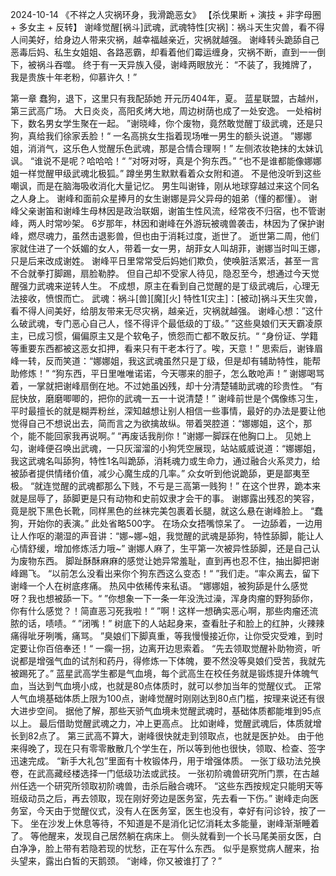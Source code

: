 2024-10-14
	《不祥之人灾祸环身，我滑跪恶女》
	【杀伐果断 + 演技 + 非字母圈 + 多女主 + 反转】
	谢峰觉醒[祸斗]武魂，武魂特性[灾祸]：祸斗天生灾兽，看不得人间美好，给身边人带来灾祸，越幸福越亲近，灾祸就越强。
	谢峰转头跪舔自己恶毒后妈、私生女姐姐、各路恶霸，却看着他们霉运缠身，灾祸不断，直到一一倒下，被祸斗吞噬。
	终于有一天异族入侵，谢峰两眼放光：
	“不装了，我摊牌了，我是贵族十年老粉，仰慕许久！”
	
第一章 蠢狗，退下，这里只有我配舔她
	开元历404年，夏。
	蓝星联盟，古越州，第三武高广场。
	大日炎炎，高阳炙烤大地，周边树荫也成了一处安逸。
	一处榕树下，数名男女学生聚在一起。
	”谢晓峰，你个废物，竟然敢觉醒丁级武魂，还是只狗，真给我们徐家丢脸！“
	一名高挑女生指着现场唯一男生的额头说道。
	”娜娜姐，消消气，这乐色人觉醒乐色武魂，那是合情合理啊！”	左侧浓妆艳抹的太妹讥讽。
	“谁说不是呢？哈哈哈！“
	”对呀对呀，真是个狗东西。”
	“也不是谁都能像娜娜姐一样觉醒甲级武魂北极狐。”
	蹲坐男生默默看着众女附和道。
	不是他没听到这些嘲讽，而是在脑海吸收消化大量记忆。
	男生叫谢锋，刚从地球穿越过来这个同名之人身上。
	谢峰和面前众星捧月的女生谢娜是异父异母的姐弟（懂的都懂）。
	谢峰父亲谢笛和谢峰生母林因是政治联姻，谢笛生性风流，经常夜不归宿，也不管谢峰，两人时常吵架。
	6岁那年，林因和谢峰在外游玩被魂兽袭击，林因为了保护谢峰，燃尽魂力，虽然击退影兽，但也由于消耗过度，逝世了。
	逝世第二周，他们家就住进了一个妖媚的女人，带着一女一男，胡菲女人叫胡菲，谢娜当时叫王娜，只是后来改成谢姓。
	谢峰平日里常常受后妈她们欺负，使唤脏活累活，甚至一言不合就拳打脚踢，扇脸勒脖。
	但自己却不受家人待见，隐忍至今，想通过今天觉醒强力武魂来逆转人生。
	不成想，原主在看到自己觉醒的是丁级武魂后，心理无法接收，愤恨而亡。
	武魂：祸斗[兽][魔][火]
	特性1[灾主]：[被动]祸斗天生灾兽，看不得人间美好，给朋友带来无尽灾祸，越亲近，灾祸就越强。
	谢峰心想：”这什么破武魂，专门恶心自己人，怪不得评个最低级的丁级。”
	”这些臭娘们天天霸凌原主，已成习惯，偏偏原主又是个软龟子，愤怨而亡都不敢反抗。“
	“身份证、学籍等重要东西都被这恶女扣押，看来只有干老本行了。唉，天意！”
	思索后，谢锋眉峰一转，反而笑道：“娜娜姐，我这武魂虽然只是丁级，但是却有辅助特性，能帮助修炼！”
	“狗东西，平日里唯唯诺诺，今天哪来的胆子，怎么敢呛声！”
	谢娜喝骂着，一掌就把谢峰扇倒在地。不过她虽凶残，却十分清楚辅助武魂的珍贵性。
	“有屁快放，磨磨唧唧的，把你的武魂一五一十说清楚！”
	谢峰前世是个偶像练习生，平时最擅长的就是糊弄粉丝，深知越想让别人相信一些事情，最好的办法是要让他觉得自己不想说出去，简而言之为欲擒故纵。带着哭腔道：“娜娜姐，这个，那个，能不能回家我再说啊。”
	“再废话我削你！”谢娜一脚踩在他胸口上。
	见她上勾，谢峰便召唤出武魂，一只灰溜溜的小狗凭空展现，站站威威说道：“娜娜姐，我这武魂名叫舔狗，特性1名叫跪舔，消耗魂力或生命力，通过融合火系灵力，给被舔者提供情绪价值，减少心魔生成的几率。”
	众女听到他说跪舔，更是鄙夷至极。
	“就连觉醒的武魂都那么下贱，不亏是三高第一贱狗！”
	在这个世界，跪本来就是屈辱了，舔脚更是只有动物和史前奴隶才会干的事。
	谢娜露出残忍的笑容，竟是脱下黑色长靴，同样黑色的丝袜完美包裹着长腿，就这么悬在谢峰脸上。
	“蠢狗，开始你的表演。”
	此处省略500字。
	在场众女捂嘴惊呆了。
	一边舔着，一边用让人作呕的潮湿的声音讲：“娜~娜~姐，我觉醒的武魂是舔狗，特性舔脚，能让人心情舒缓，增加修炼活力哦~”
	谢娜人麻了，生平第一次被异性舔脚，还是自己认为废物东西。
	脚趾酥酥麻麻的感觉让她异常羞耻，直到再也忍不住，抽出脚把谢峰踢飞。
	“以前怎么没看出来你个狗东西这么变态！“
	”我们走。“率众离去，留下谢峰一个人在树底疼痛。
	热风中依稀传来私语。
	“娜娜姐，被狗舔是什么感觉呀？我也想被舔一下。“
	”你想象一下一条一年没洗过澡，浑身肉瘤的野狗舔你，你有什么感觉？！简直恶习死我啦！“
	”啊！这样一想确实恶心啊，那些肉瘤还流脓的话，啧啧。“
	”闭嘴！”
	树底下的人站起身来，查看肚子和脸上的红肿，火辣辣痛得呲牙咧嘴，痛骂。
	”臭娘们下脚真重，等我慢慢接近你，让你受灾受难，到时定要让你百倍奉还！“
	一瘸一拐，边离开边思索着。
	“先去领取觉醒补助物资，听说都是增强气血的试剂和药丹，得修炼一下体魄，要不然没等臭娘们受苦，我就先被踢死了。”
	蓝星武高学生都是气血境，每个武高生在校任务就是锻炼提升体魄气血，当达到气血境小成，也就是80点体质时，就可以参加当年的觉醒仪式。
	正常人气血境基础体质上限为100点，谢峰觉醒时刚刚达到80点门槛，按理来说还有很大进步空间。
	据他了解，那些天骄气血境未觉醒武魂时，基础体质都能堆到95点以上。
	最后借助觉醒武魂之力，冲上更高点。
	比如谢峰，觉醒武魂后，体质就增长到82点了。
	第三武高不算大，谢峰很快就走到领取点，也就是医护处。
	由于他来得晚了，现在只有零零散散几个学生在，所以等到他也很快，领取、检查、签字迅速完成。
	“新手大礼包”里面有十枚锻体丹，用于增强体质。
	一张丁级功法兑换卷，在武高藏经楼选择一门低级功法或武技。
	一张初阶魂兽研究所门票，在古越州任选一个研究所领取初阶魂兽，击杀后融合魂环。
	“这些东西按规定只能明天等班级动员之后，再去领取，现在刚好旁边是医务室，先去看一下伤。”
	谢峰走向医务室，今天由于觉醒仪式，没有人在医务室，医生也没有，幸好有问诊铃，按了一下。
	坐在沙发上休息等待，不知道是不是消化记忆消耗太多能量，谢峰渐渐睡着了。
	等他醒来，发现自己居然躺在病床上。
	侧头就看到一个长马尾美丽女医，白白净净，脸上带有若隐若现的忧愁，正在写什么东西。
	似乎是察觉病人醒来，抬头望来，露出白皙的天鹅颈。
	“谢峰，你又被谁打了？”